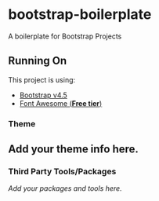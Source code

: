 # bootstrap-boilerplate

A boilerplate for Bootstrap Projects

## Running On

This project is using:

- [Bootstrap v4.5](https://getbootstrap.com/docs/4.5/getting-started/introduction/)
- [Font Awesome (**Free tier**)](https://fontawesome.com/icons?d=gallery&p=2&m=free)

### Theme

## Add your theme info here.

### Third Party Tools/Packages

_Add your packages and tools here._
